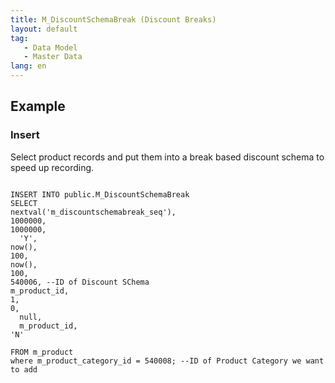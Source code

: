 ```yaml
---
title: M_DiscountSchemaBreak (Discount Breaks)
layout: default
tag: 
   - Data Model
   - Master Data
lang: en
---
```



## Example

### Insert

Select product records and put them into a break based discount schema to speed up recording.

```

INSERT INTO public.M_DiscountSchemaBreak
SELECT
nextval('m_discountschemabreak_seq'),
1000000,
1000000,
  'Y',
now(),
100,
now(),
100,
540006, --ID of Discount SChema
m_product_id,
1,
0,
  null,
  m_product_id,
'N'

FROM m_product
where m_product_category_id = 540008; --ID of Product Category we want to add
  
```

